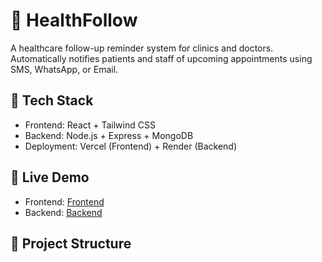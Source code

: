 # 🏥 HealthFollow

A healthcare follow-up reminder system for clinics and doctors. Automatically notifies patients and staff of upcoming appointments using SMS, WhatsApp, or Email.

## 🔧 Tech Stack
- Frontend: React + Tailwind CSS
- Backend: Node.js + Express + MongoDB
- Deployment: Vercel (Frontend) + Render (Backend)

## 🚀 Live Demo
- Frontend: [Frontend](https://healthfollow-git-main-harun-mwaus-projects.vercel.app)
- Backend: [Backend](https://healthfollow.onrender.com/)

## 📁 Project Structure